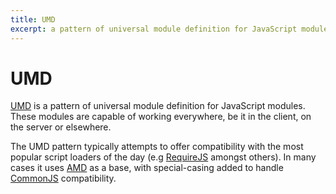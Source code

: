 ```yaml
---
title: UMD
excerpt: a pattern of universal module definition for JavaScript modules
---
```


# UMD

[UMD](https://github.com/umdjs/umd) is a pattern of universal module definition for JavaScript modules. These modules are capable of working everywhere, be it in the client, on the server or elsewhere.

The UMD pattern typically attempts to offer compatibility with the most popular script loaders of the day (e.g [RequireJS](/_glossary/REQUIREJS.md) amongst others). In many cases it uses [AMD](/_glossary/AMD.md) as a base, with special-casing added to handle [CommonJS](/_glossary/COMMONJS.md) compatibility.
